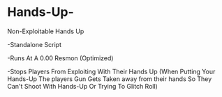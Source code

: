 # Hands-Up-
Non-Exploitable Hands Up

-Standalone Script

-Runs At A 0.00 Resmon (Optimized)

-Stops Players From Exploiting With Their Hands Up (When Putting Your Hands-Up The players Gun Gets Taken away from their hands So They Can't Shoot With Hands-Up Or Trying To Glitch Roll)

